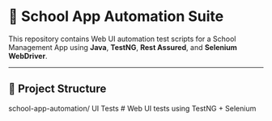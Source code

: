 # 🏫 School App Automation Suite

This repository contains Web UI automation test scripts for a School Management App using **Java**, **TestNG**, **Rest Assured**, and **Selenium WebDriver**.

---

## 📁 Project Structure

school-app-automation/
UI Tests # Web UI tests using TestNG + Selenium
